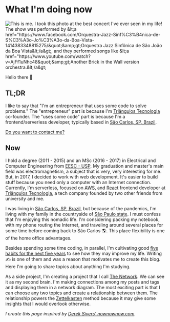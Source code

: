 # What I'm doing now

![This is me. I took this photo at the best concert I&apos;ve ever seen in my life! The show was performed by &amp;lt;a href=&quot;https://www.facebook.com/Orquestra-Jazz-Sinf%C3%B4nica-de-S%C3%A3o-Jo%C3%A3o-da-Boa-Vista-1414383348815275/&quot;&amp;gt;Orquestra Jazz Sinf&#xF4;nica de S&#xE3;o Jo&#xE3;o da Boa Vista&amp;lt;/a&amp;gt;, and they performed songs like &amp;lt;a href=&quot;https://www.youtube.com/watch?v=AjFf1uNhc48&quot;&amp;gt;Another Brick in the Wall version orchestra.&amp;lt;/a&amp;gt;](https://github.com/arantespp/arantespp.com/tree/b6972d031c3b14786c74e4cbe8941b4cc5f36c0f/me.jpg)

Hello there 👋

## TL;DR

I like to say that "I'm an entrepreneur that uses some code to solve problems." The "entrepreneur" part is because I'm [Triângulos Tecnologia](https://triangulostecnologia.com) co-founder. The "uses some code" part is because I'm a frontend/serverless developer, typically based in [São Carlos, SP, Brazil](https://www.google.com.br/maps/place/S%C3%A3o+Carlos,+State+of+S%C3%A3o+Paulo/@-22.0184565,-47.9311626,13z/data=!3m1!4b1!4m5!3m4!1s0x94b87726bb9dd181:0xd9d7d71505999bc!8m2!3d-22.0087082!4d-47.8909263).

[Do you want to contact me?](https://github.com/arantespp/arantespp.com/tree/b6972d031c3b14786c74e4cbe8941b4cc5f36c0f/contact/README.md)

## Now

I hold a degree \(2011 - 2015\) and an MSc \(2016 - 2017\) in Electrical and Computer Engineering from [EESC - USP](https://eesc.usp.br/). My graduation and master's main field was electromagnetism, a subject that is very, very interesting for me. But, in 2017, I decided to work with web development. It's easier to build stuff because you need only a computer with an Internet connection. Currently, I'm serverless, focused on [AWS](https://aws.amazon.com), and [React](https://reactjs.org) frontend developer at [Triângulos Tecnologia](https://triangulostecnologia.com), a tech company founded by two other friends from university and me.

I was living in [São Carlos, SP, Brazil](https://www.google.com.br/maps/place/S%C3%A3o+Carlos,+State+of+S%C3%A3o+Paulo/@-22.0184565,-47.9311626,13z/data=!3m1!4b1!4m5!3m4!1s0x94b87726bb9dd181:0xd9d7d71505999bc!8m2!3d-22.0087082!4d-47.8909263), but because of the pandemics, I'm living with my family in the countryside of [São Paulo state](https://www.google.com/maps/place/State+of+S%C3%A3o+Paulo/@-22.5254297,-50.8848527,7z/data=!3m1!4b1!4m5!3m4!1s0x94ce597d462f58ad:0x1e5241e2e17b7c17!8m2!3d-23.5431786!4d-46.6291845). I must confess that I'm enjoying this nomadic life. I'm considering packing my notebook, with my phone routing the Internet, and traveling around several places for some time before coming back to São Carlos 🌎. This place flexibility is one of the home office advantages.

Besides spending some time coding, in parallel, I'm cultivating good [five habits for the next five years](https://github.com/arantespp/arantespp.com/tree/b6972d031c3b14786c74e4cbe8941b4cc5f36c0f/articles/five-habits-for-the-next-five-years/README.md) to see how they may improve my life. Writing ✍️ is one of them and was a reason that motivates me to create this blog. Here I'm going to share topics about anything I'm studying.

As a side project, I'm creating a project that I call [The Network](https://github.com/arantespp/arantespp.com/tree/b6972d031c3b14786c74e4cbe8941b4cc5f36c0f/network/README.md). We can see it as my second brain. I'm making connections among my posts and tags and displaying them in a network diagram. The most exciting part is that I can choose any two topics and create a relationship between them. The relationship powers the [Zettelkasten](https://github.com/arantespp/arantespp.com/tree/b6972d031c3b14786c74e4cbe8941b4cc5f36c0f/zettelkasten/README.md) method because it may give some insights that I would overlook otherwise.

_I create this page inspired by_ [_Derek Sivers' nownownow.com_](https://nownownow.com/about)_._

